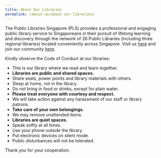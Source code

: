 ```yaml
---
title: About Our Libraries
permalink: /about-us/about-our-libraries/
---
```


The Public Libraries Singapore (PLS) provides a professional and engaging public library service to Singaporeans in their pursuit of lifelong learning and discovery through the network of 26 Public Libraries (including three regional libraries) located conveniently across Singapore. Visit us [here](https://www.nlb.gov.sg/VisitUs.aspx) and join our community [here](https://www.facebook.com/publiclibrarysg/).


Kindly observe the Code of Conduct at our libraries:
- This is our library where we read and learn together.
- **Libraries are public and shared spaces.**
- Share seats, power points and library materials with others.
- Sleep at home, not in the library.
- Do not bring in food or drinks, except for plain water.
- **Please treat everyone with courtesy and respect.**
- We will take action against any harassment of our staff or library patrons.
- **Take care of your own belongings.**
- We may remove unattended items.
- **Libraries are quiet spaces.**
- Speak softly at all times.
- Use your phone outside the library.
- Put electronic devices on silent mode.
- Public disturbances will not be tolerated.

Thank you for your cooperation.
